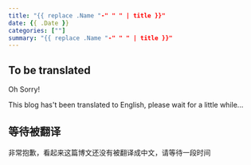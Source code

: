 ```yaml
---
title: "{{ replace .Name "-" " " | title }}"
date: {{ .Date }}
categories: [""]
summary: "{{ replace .Name "-" " " | title }}"
---
```


## To be translated

Oh Sorry!

This blog has't been translated to English, please wait for a little while...

## 等待被翻译

非常抱歉，看起来这篇博文还没有被翻译成中文，请等待一段时间
